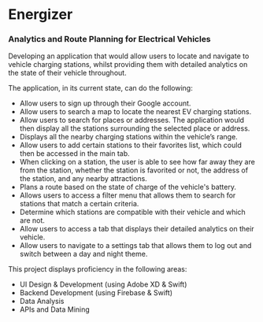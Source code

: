 # Energizer
### Analytics and Route Planning for Electrical Vehicles

Developing an application that would allow users to locate and navigate to vehicle charging stations, whilst providing them with detailed analytics on the state of their vehicle throughout.

The application, in its current state, can do the following:
* Allow users to sign up through their Google account.
* Allow users to search a map to locate the nearest EV charging stations.
* Allow users to search for places or addresses. The application would then display all the stations surrounding the selected place or address.
* Displays all the nearby charging stations within the vehicle’s range.
* Allow users to add certain stations to their favorites list, which could then be accessed in the main tab.
* When clicking on a station, the user is able to see how far away they are from the station, whether the station is favorited or not, the address of the station, and any nearby attractions. 
* Plans a route based on the state of charge of the vehicle's battery.
* Allows users to access a filter menu that allows them to search for stations that match a certain criteria.
* Determine which stations are compatible with their vehicle and which are not.
* Allow users to access a tab that displays their detailed analytics on their vehicle. 
* Allow users to navigate to a settings tab that allows them to log out and switch between a day and night theme.

This project displays proficiency in the following areas:
* UI Design & Development (using Adobe XD & Swift)
* Backend Development (using Firebase & Swift)
* Data Analysis
* APIs and Data Mining
